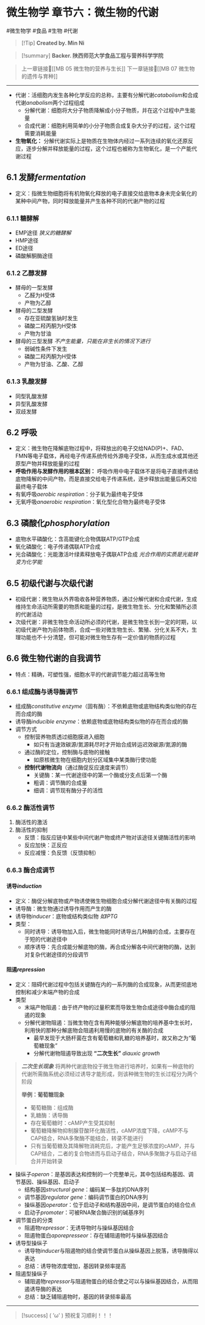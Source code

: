# 微生物学 章节六：微生物的代谢
#微生物学 #食品 #生物 #代谢 


> [!Tip] **Created by. Min Ni**

> [!summary] **Backer. 陕西师范大学食品工程与营养科学学院**

> 上一章链接🔗[[MB 05 微生物的营养与生长]]
> 下一章链接🔗[[MB 07 微生物的遗传与育种]]

---
- 代谢：活细胞内发生各种化学反应的总称，主要有分解代谢*catabolism*和合成代谢*anabolism*两个过程组成
	- 分解代谢：细胞将大分子物质降解成小分子物质，并在这个过程中产生能量
	- 合成代谢：细胞利用简单的小分子物质合成复杂大分子的过程，这个过程需要消耗能量
- **生物氧化：** 分解代谢实际上是物质在生物体内经过一系列连续的氧化还原反应，逐步分解并释放能量的过程，这个过程也被称为生物氧化，是一个产能代谢过程
## 6.1 发酵*fermentation*
- 定义：指微生物细胞将有机物氧化释放的电子直接交给底物本身未完全氧化的某种中间产物，同时释放能量并产生各种不同的代谢产物的过程
### 6.1.1 糖酵解
- EMP途径 *狭义的糖酵解*
- HMP途径
- ED途径
- 磷酸解酮酶途径
### 6.1.2 乙醇发酵
- 酵母的一型发酵
	- 乙醛为H受体
	- 产物为乙醇
- 酵母的二型发酵
	- 存在亚硫酸氢钠时发生
	- 磷酸二羟丙酮为H受体
	- 产物为甘油
- 酵母的三型发酵 *不产生能量，只能在非生长的情况下进行*
	- 弱碱性条件下发生
	- 磷酸二羟丙酮为H受体
	- 产物为甘油、乙酸、乙醇
### 6.1.3 乳酸发酵
- 同型乳酸发酵
- 异型乳酸发酵
- 双歧发酵
## 6.2 呼吸
- 定义：微生物在降解底物过程中，将释放出的电子交给NAD(P)+、FAD、FMN等电子载体，再经电子传递系统传给外源电子受体，从而生成水或其他还原型产物并释放能量的过程
- **呼吸作用与发酵作用的根本区别：** 呼吸作用中电子载体不是将电子直接传递给底物降解的中间产物，而是直接交给电子传递系统，逐步释放出能量后再交给最终电子载体
- 有氧呼吸*aerobic respiration*：分子氧为最终电子受体
- 无氧呼吸*anaerobic respiration*：氧化型化合物为最终电子受体
## 6.3 磷酸化*phosphorylation*
- 底物水平磷酸化：含高能键化合物偶联ATP/GTP合成
- 氧化磷酸化：电子传递偶联ATP合成
- 光合磷酸化：光能激活叶绿素释放电子偶联ATP合成 *光合作用的实质是光能转变为化学能*
## 6.5 初级代谢与次级代谢 
- 初级代谢：微生物从外界吸收各种营养物质，通过分解代谢和合成代谢，生成维持生命活动所需要的物质和能量的过程，是微生物生长、分化和繁殖所必须的代谢活动
- 次级代谢：非微生物生命活动所必须的代谢，是微生物生长到一定的时期，以初级代谢产物为前体物质，合成一些对微生物生长、繁殖、分化关系不大，生理功能也不十分清楚，但可能对微生物生存有一定价值的物质的过程
## 6.6 微生物代谢的自我调节
- 特点：精确，可塑性强，细胞水平的代谢调节能力超过高等生物
### 6.6.1 组成酶与诱导酶调节
- 组成酶*constitutive enzyme*（固有酶）：不依赖底物或底物结构类似物的存在而合成的酶
- 诱导酶*inducible enzyme*：依赖底物或底物结构类似物的存在而合成的酶
- 调节方式
	- 控制营养物质透过细胞膜进入细胞
		- 如只有当速效碳源/氮源耗尽时才开始合成转运迟效碳源/氮源的酶
	- 通过酶的定位，控制酶与底物的接触
		- 如原核微生物在细胞内划分区域集中某类酶行使功能
	- **控制代谢物流向**（通过酶促反应速度来调节）
		- 关键酶：某一代谢途径中的第一个酶或分支点后第一个酶
		- 粗调：调节酶的合成量
		- 细调：调节现有酶分子的活性
### 6.6.2 酶活性调节
1. 酶活性的激活
2. 酶活性的抑制
	- 反馈：指反应链中某些中间代谢产物或终产物对该途径关键酶活性的影响
	- 反应加快：正反应
	- 反应减慢：负反馈（反馈抑制）
### 6.6.3 酶合成调节
#### 诱导*induction*
- 定义：酶促分解底物或产物诱使微生物细胞合成分解代谢途径中有关酶的过程
- 诱导酶：微生物通过诱导作用而产生的酶
- 诱导物*inducer*：底物或结构类似物 *如IPTG*
- 类型：
	- 同时诱导：诱导物加入后，微生物能同时诱导出几种酶的合成，主要存在于短的代谢途径中
	- 顺序诱导：先合成能分解底物的酶，再合成分解各中间代谢物的酶，达到对复杂代谢途径的分段调节
#### 阻遏*repression*
- 定义：阻碍代谢过程中包括关键酶在内的一系列酶的合成现象，从而更彻底地控制和减少末端产物的合成
- 类型
	- 末端产物阻遏：由于终产物的过量积累而导致生物合成途径中酶合成的阻遏的现象
	- 分解代谢物阻遏：当微生物在含有两种能够分解底物的培养基中生长时，利用快的那种分解底物会阻遏利用慢的底物的有关酶的合成
		- 最早发现于大肠杆菌在含有葡萄糖和乳糖的培养基时，故又称之为“葡萄糖现象”
		- 分解代谢物阻遏导致出现 **“二次生长”** *diauxic growth*
> ***二次生长现象***
> 将两种代谢底物投于微生物进行培养时，如果有一种底物的代谢所需酶系统必须经过诱导才能形成，则该种微生物的生长过程分为两个阶段
> 
> **举例：葡萄糖现象**
> - 葡萄糖酶：组成酶
> - 乳糖酶：诱导酶
> - 存在葡萄糖时：cAMP产生受其抑制
> - 葡萄糖降解物抑制腺苷酸环化酶活性，cAMP浓度下降，cAMP不与CAP结合，RNA多聚酶不能结合，转录不能进行
> - 只有当葡萄糖及其降解物消耗完后，才能产生足够浓度的cAMP，并与CAP结合，二者的复合物进而与启动子结合，RNA多聚酶才与启动子结合并开始转录


- 操纵子*operon*：是基因表达和控制的一个完整单元，其中包括结构基因、调节基因、操纵基因、启动子
	- 结构基因*structural gene*：编码某一多肽的DNA序列
	- 调节基因*regulator gene*：编码调节蛋白的DNA序列
	- 操纵基因*operator*：位于启动子和结构基因中间，是调节蛋白的结合位点
	- 启动子*promoter*：可被RNA聚合酶识别的碱基序列
- 调节蛋白的分类
	- 阻遏物*repressor*：无诱导物时与操纵基因结合
	- 阻遏物蛋白*aporepresseor*：存在辅阻遏物时与操纵基因结合
- 诱导型操纵子
	- 诱导物*inducer*与阻遏物的结合使调节蛋白从操纵基因上脱落，诱导酶得以表达
	- 总结：诱导物浓度增加，基因转录频率提高
- 阻遏型操纵子
	- 辅阻遏物*repressor*与阻遏物蛋白的结合使之可以与操纵基因结合，从而阻遏诱导酶的表达
	- 总结：缺乏辅阻遏物时，基因的转录频率最高

---
> [!success] ( ’ω’ ) 预祝复习顺利！！！       


